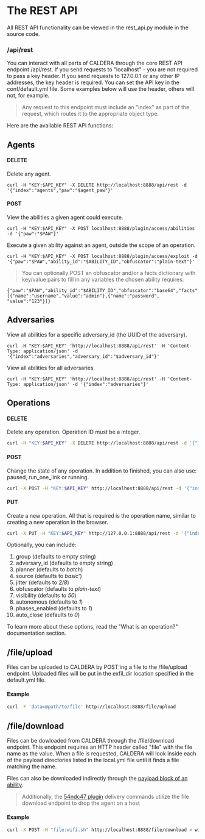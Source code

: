 # The REST API

All REST API functionality can be viewed in the rest_api.py module in the source code.

### /api/rest

You can interact with all parts of CALDERA through the core REST API endpoint /api/rest. If you
send requests to "localhost" - you are not required to pass a key header. If you send requests to
127.0.0.1 or any other IP addresses, the key header is required. You can set the API key in the 
conf/default.yml file. Some examples below will use the header, others will not, for example.

> Any request to this endpoint must include an "index" as part of the request, which routes it to the appropriate object type. 

Here are the available REST API functions:

## Agents

#### DELETE

Delete any agent. 
```
curl -H "KEY:$API_KEY" -X DELETE http://localhost:8888/api/rest -d '{"index":"agents","paw":"$agent_paw"}'
```

#### POST

View the abilities a given agent could execute.
```
curl -H "KEY:$API_KEY" -X POST localhost:8888/plugin/access/abilities -d '{"paw":"$PAW"}'
```

Execute a given ability against an agent, outside the scope of an operation. 
```
curl -H "KEY:$API_KEY" -X POST localhost:8888/plugin/access/exploit -d '{"paw":"$PAW","ability_id":"$ABILITY_ID","obfuscator":"plain-text"}'
```
> You can optionally POST an obfuscator and/or a facts dictionary with key/value pairs to fill in any variables the chosen ability requires.
```
{"paw":"$PAW","ability_id":"$ABILITY_ID","obfuscator":"base64","facts":[{"name":"username","value":"admin"},{"name":"password", "value":"123"}]}
```

## Adversaries

View all abilities for a specific adversary_id (the UUID of the adversary).
```
curl -H "KEY:$API_KEY" 'http://localhost:8888/api/rest' -H 'Content-Type: application/json' -d '{"index":"adversaries","adversary_id":"$adversary_id"}'
```

View all abilities for all adversaries.
```
curl -H "KEY:$API_KEY" 'http://localhost:8888/api/rest' -H 'Content-Type: application/json' -d '{"index":"adversaries"}'
```

## Operations

#### DELETE

Delete any operation. Operation ID must be a integer.
```bash
curl -H "KEY:$API_KEY" -X DELETE http://localhost:8888/api/rest -d '{"index":"operations","id":"$operation_id"}'
```

#### POST

Change the state of any operation. In addition to finished, you can also use: paused, run_one_link or running.
```bash
curl -X POST -H "KEY:$API_KEY" http://localhost:8888/api/rest -d '{"index":"operation", "op_id":123, "state":"finished"}'
```

#### PUT

Create a new operation. All that is required is the operation name, similar to creating a new operation
in the browser.
```bash
curl -X PUT -H "KEY:$API_KEY" http://127.0.0.1:8888/api/rest -d '{"index":"operations","name":"testoperation1"}'
```
Optionally, you can include:

1) group (defaults to empty string)
2) adversary_id (defaults to empty string)
3) planner (defaults to *batch*)
4) source (defaults to *basic*')
5) jitter (defaults to *2/8*)
6) obfuscator (defaults to *plain-text*)
7) visibility (defaults to *50*)
8) autonomous (defaults to *1*)
9) phases_enabled (defaults to *1*)
10) auto_close (defaults to *0*)

To learn more about these options, read the "What is an operation?" documentation section.           

## /file/upload

Files can be uploaded to CALDERA by POST'ing a file to the /file/upload endpoint. Uploaded files will be put in the exfil_dir location specified in the default.yml file.

#### Example
```bash
curl -F 'data=@path/to/file' http://localhost:8888/file/upload
```

## /file/download

Files can be dowloaded from CALDERA through the /file/download endpoint. This endpoint requires an HTTP header called "file" with the file name as the value. When a file is requested, CALDERA will look inside each of the payload directories listed in the local.yml file until it finds a file matching the name.

Files can also be downloaded indirectly through the [payload block of an ability](Learning-the-terminology.md).

> Additionally, the [54ndc47 plugin](Plugin-library.md) delivery commands utilize the file download endpoint to drop the agent on a host

#### Example
```bash
curl -X POST -H "file:wifi.sh" http://localhost:8888/file/download > wifi.sh
```
